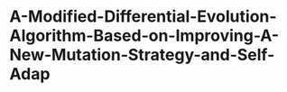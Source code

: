 # A-Modified-Differential-Evolution-Algorithm-Based-on-Improving-A-New-Mutation-Strategy-and-Self-Adap